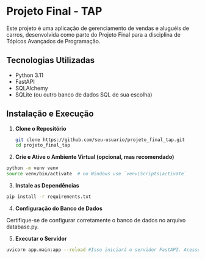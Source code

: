 # Projeto Final - TAP

Este projeto é uma aplicação de gerenciamento de vendas e aluguéis de carros, desenvolvida como parte do Projeto Final para a disciplina de Tópicos Avançados de Programação.

## Tecnologias Utilizadas

- Python 3.11
- FastAPI
- SQLAlchemy
- SQLite (ou outro banco de dados SQL de sua escolha)

## Instalação e Execução

1. **Clone o Repositório**

   ```bash
   git clone https://github.com/seu-usuario/projeto_final_tap.git
   cd projeto_final_tap
   ```

2. **Crie e Ative o Ambiente Virtual (opcional, mas recomendado)**

  ```bash
  python -m venv venv
  source venv/bin/activate  # no Windows use `venv\Scripts\activate`
   ```

3. **Instale as Dependências**
  ```bash
  pip install -r requirements.txt
   ```

4. **Configuração do Banco de Dados**

  Certifique-se de configurar corretamente o banco de dados no arquivo database.py.

5. **Executar o Servidor**
  ```bash
  uvicorn app.main:app --reload #Isso iniciará o servidor FastAPI. Acesse http://localhost:8000 em seu navegador para interagir com a API.
   ```
